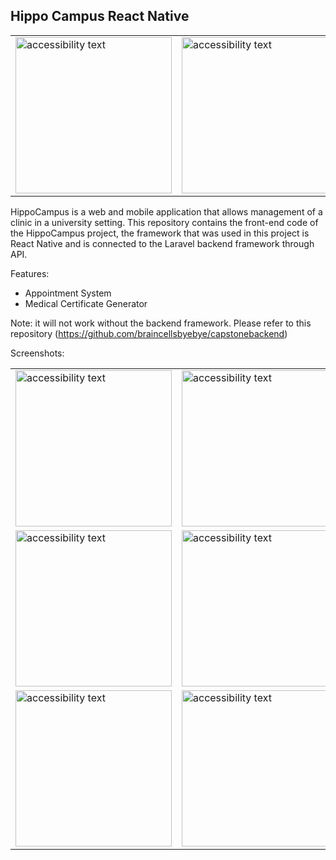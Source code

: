 ## Hippo Campus React Native
<table>
  <tr>
    <td><img src="https://user-images.githubusercontent.com/101308694/211189322-9d758494-8d09-4cf5-af02-31f96803d158.jpg" width="250" alt="accessibility text"></td>
    <td><img src="https://user-images.githubusercontent.com/101308694/211189333-d36b4e09-1948-4a3b-8160-3d5ee3dba0fa.png" width="250" alt="accessibility text"></td>
  </tr>
</table>

HippoCampus is a web and mobile application that allows management of a clinic in a university setting.
This repository contains the front-end code of the HippoCampus project, the framework that was used in this project is React Native and is connected to the Laravel 
backend framework through API.

Features:
  - Appointment System
  - Medical Certificate Generator

Note: it will not work without the backend framework. Please refer to this repository (https://github.com/braincellsbyebye/capstonebackend) 

Screenshots:
<table>
  <tr>
    <td><img src="https://user-images.githubusercontent.com/101308694/211191875-1f8bebf3-124c-4443-8732-6b3da4692b37.jpg" width="250" alt="accessibility text"></td>
    <td><img src="https://user-images.githubusercontent.com/101308694/211191877-b5e91929-c47b-4ad8-a32d-7790d0c68a29.jpg" width="250" alt="accessibility text"></td>
  </tr>
  <tr>
    <td><img src="https://user-images.githubusercontent.com/101308694/211191933-1000a245-1a57-4d7b-9c26-e7fafa41cd0d.jpg" width="250" alt="accessibility text"></td>
    <td><img src="https://user-images.githubusercontent.com/101308694/211191935-e60e0c6d-d26b-4d93-b7af-1e8aef3b6883.jpg" width="250" alt="accessibility text"></td>
    <td><img src="https://user-images.githubusercontent.com/101308694/211191936-229daadf-eac3-47b2-9761-5d87504990ee.jpg" width="250" alt="accessibility text"></td>
  </tr>
  <tr>
    <td><img src="https://user-images.githubusercontent.com/101308694/211191974-98721549-36d4-4498-a8f5-35d3b908411f.jpg" width="250" alt="accessibility text"></td>
    <td><img src="https://user-images.githubusercontent.com/101308694/211191975-bc367844-4525-43b2-a09b-22f554cf6d29.jpg" width="250" alt="accessibility text"></td>
  </tr>
</table>


